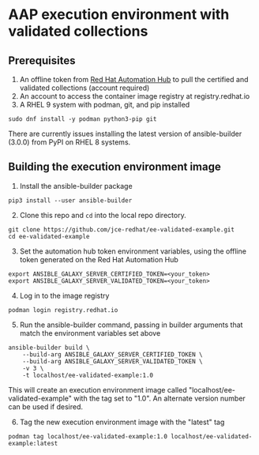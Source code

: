 # AAP execution environment with validated collections

## Prerequisites

1. An offline token from [Red Hat Automation Hub](https://console.redhat.com/ansible/automation-hub/token) to pull the certified and validated collections (account required)
2. An account to access the container image registry at registry.redhat.io
3. A RHEL 9 system with podman, git, and pip installed
```
sudo dnf install -y podman python3-pip git
```
There are currently issues installing the latest version of ansible-builder (3.0.0) from PyPI on RHEL 8 systems.
   
## Building the execution environment image

1. Install the ansible-builder package
```
pip3 install --user ansible-builder
```
2. Clone this repo and `cd` into the local repo directory.
```
git clone https://github.com/jce-redhat/ee-validated-example.git
cd ee-validated-example
```
3. Set the automation hub token environment variables, using the offline token generated on the Red Hat Automation Hub
```
export ANSIBLE_GALAXY_SERVER_CERTIFIED_TOKEN=<your_token>
export ANSIBLE_GALAXY_SERVER_VALIDATED_TOKEN=<your_token>
```
4. Log in to the image registry
```
podman login registry.redhat.io
```
5. Run the ansible-builder command, passing in builder arguments that match the environment variables set above
```
ansible-builder build \
    --build-arg ANSIBLE_GALAXY_SERVER_CERTIFIED_TOKEN \
    --build-arg ANSIBLE_GALAXY_SERVER_VALIDATED_TOKEN \
    -v 3 \
    -t localhost/ee-validated-example:1.0
```
This will create an execution environment image called "localhost/ee-validated-example" with the tag set to "1.0".  An alternate version number can be used if desired.

6. Tag the new execution environment image with the "latest" tag
```
podman tag localhost/ee-validated-example:1.0 localhost/ee-validated-example:latest
```
